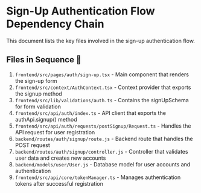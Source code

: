 # Sign-Up Authentication Flow Dependency Chain

This document lists the key files involved in the sign-up authentication flow.

## Files in Sequence 🔗

1. `frontend/src/pages/auth/sign-up.tsx` - Main component that renders the sign-up form
2. `frontend/src/context/AuthContext.tsx` - Context provider that exports the signup method
3. `frontend/src/lib/validations/auth.ts` - Contains the signUpSchema for form validation
4. `frontend/src/api/auth/index.ts` - API client that exports the authApi.signup() method
5. `frontend/src/api/auth/requests/postSignup/Request.ts` - Handles the API request for user registration
6. `backend/routes/auth/signup/route.js` - Backend route that handles the POST request
7. `backend/routes/auth/signup/controller.js` - Controller that validates user data and creates new accounts
8. `backend/models/user/User.js` - Database model for user accounts and authentication
9. `frontend/src/api/core/tokenManager.ts` - Manages authentication tokens after successful registration
